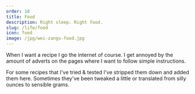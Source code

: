```yaml
---
order: 10
title: Food
description: Right sleep. Right food.
slug: /life/food
icon: food
image: /jpg/wei-zangs-food.jpg
---
```


When I want a recipe I go the internet of course. I get annoyed by the amount of adverts on the pages where I want to follow simple instructions.

For some recipes that I've tried & tested I've stripped them down and added them here. Sometimes they've been tweaked a little or translated from silly ounces to sensible grams.
